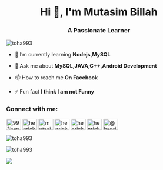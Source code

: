<h1 align="center">Hi 👋, I'm Mutasim Billah</h1>
<h3 align="center">A Passionate Learner</h3>

<p align="left"> <img src="https://komarev.com/ghpvc/?username=toha993" alt="toha993" /> </p>

- 🌱 I’m currently learning **Nodejs,MySQL**

- 💬 Ask me about **MySQL,JAVA,C++,Android Development**

- 📫 How to reach me **On Facebook**

- ⚡ Fun fact **I think I am not Funny**

<p align="left">
<h3 align="left">Connect with me:</h3>
<a href="https://twitter.com/993henrick" target="blank"><img align="center" src="https://cdn.jsdelivr.net/npm/simple-icons@3.0.1/icons/twitter.svg" alt="993henrick" height="30" width="40" /></a>
<a href="https://fb.com/henrick993" target="blank"><img align="center" src="https://cdn.jsdelivr.net/npm/simple-icons@3.0.1/icons/facebook.svg" alt="henrick993" height="30" width="40" /></a>
<a href="https://instagram.com/mutasim_toha" target="blank"><img align="center" src="https://cdn.jsdelivr.net/npm/simple-icons@3.0.1/icons/instagram.svg" alt="mutasim_toha" height="30" width="40" /></a>
<a href="https://www.codechef.com/users/henrick993" target="blank"><img align="center" src="https://cdn.jsdelivr.net/npm/simple-icons@3.1.0/icons/codechef.svg" alt="henrick993" height="30" width="40" /></a>
<a href="https://www.hackerrank.com/henrick993" target="blank"><img align="center" src="https://cdn.jsdelivr.net/npm/simple-icons@3.0.1/icons/hackerrank.svg" alt="henrick993" height="30" width="40" /></a>
<a href="https://codeforces.com/profile/henrick993" target="blank"><img align="center" src="https://cdn.jsdelivr.net/npm/simple-icons@3.0.1/icons/codeforces.svg" alt="henrick993" height="30" width="40" /></a>
<a href="https://www.hackerearth.com/@henrick993" target="blank"><img align="center" src="https://cdn.jsdelivr.net/npm/simple-icons@3.0.1/icons/hackerearth.svg" alt="@henrick993" height="30" width="40" /></a>
</p>




<p><img align="left" src="https://github-readme-stats.vercel.app/api/top-langs/?username=toha993&layout=compact" alt="toha993" /></p>
<br>
<p><img align="left" src="https://github-readme-stats.vercel.app/api/wakatime/?username=toha993&layout=compact" alt="toha993" /></p>
<br>
<p>&nbsp;<img align="left" src="https://github-readme-stats.vercel.app/api?username=toha993&count_private=true&show_icons=true&theme=radical" /></p>

